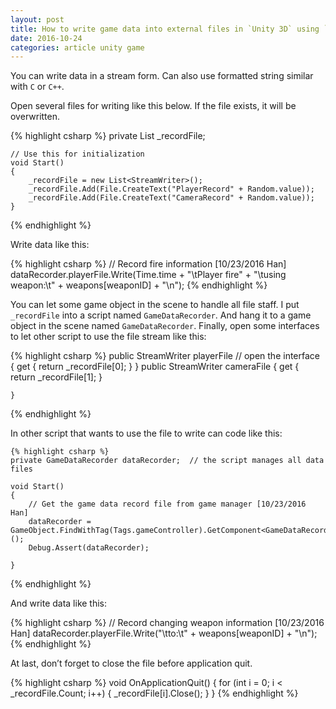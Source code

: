 ```yaml
---
layout: post
title: How to write game data into external files in `Unity 3D` using `C#`
date: 2016-10-24
categories: article unity game
---
```


<!--more-->
You can write data in a stream form. Can also use formatted string similar with `C` or `C++`.

Open several files for writing like this below. If the file exists, it will be overwritten.

{% highlight csharp %}
    private List<StreamWriter> _recordFile;

    // Use this for initialization
    void Start()
    {
        _recordFile = new List<StreamWriter>();
        _recordFile.Add(File.CreateText("PlayerRecord" + Random.value));
        _recordFile.Add(File.CreateText("CameraRecord" + Random.value));
    }
{% endhighlight %}

Write data like this:

{% highlight csharp %}
        // Record fire information [10/23/2016 Han]
        dataRecorder.playerFile.Write(Time.time + "\tPlayer fire" + "\tusing weapon:\t" + weapons[weaponID] + "\n");
{% endhighlight %}

You can let some game object in the scene to handle all file staff. I put `_recordFile` into a script named `GameDataRecorder`. And hang it to a game object in the scene named `GameDataRecorder`. Finally, open some interfaces to let other script to use the file stream like this:

{% highlight csharp %}
    public StreamWriter playerFile      // open the interface
    {
        get
        {
            return _recordFile[0];
        }
    }
    public StreamWriter cameraFile
    {
        get
        {
            return _recordFile[1];
        }

    }
{% endhighlight %}

In other script that wants to use the file to write can code like this:

	{% highlight csharp %}
    private GameDataRecorder dataRecorder;  // the script manages all data files

    void Start()
    {
        // Get the game data record file from game manager [10/23/2016 Han]
        dataRecorder = GameObject.FindWithTag(Tags.gameController).GetComponent<GameDataRecorder>();
        Debug.Assert(dataRecorder);

    }
{% endhighlight %}

And write data like this:

{% highlight csharp %}
        // Record changing weapon information [10/23/2016 Han]
        dataRecorder.playerFile.Write("\tto:\t" + weapons[weaponID] + "\n");
{% endhighlight %}

At last, don’t forget to close the file before application quit.

{% highlight csharp %}
    void OnApplicationQuit()
    {
        for (int i = 0; i < _recordFile.Count; i++)
        {
            _recordFile[i].Close();
        }
    }
{% endhighlight %}


<script>
  (function(i,s,o,g,r,a,m){i['GoogleAnalyticsObject']=r;i[r]=i[r]||function(){
  (i[r].q=i[r].q||[]).push(arguments)},i[r].l=1*new Date();a=s.createElement(o),
  m=s.getElementsByTagName(o)[0];a.async=1;a.src=g;m.parentNode.insertBefore(a,m)
  })(window,document,'script','https://www.google-analytics.com/analytics.js','ga');

  ga('create', 'UA-85986843-1', 'auto');
  ga('send', 'pageview');

</script>